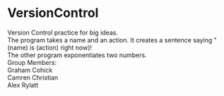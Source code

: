 # VersionControl
Version Control practice for big ideas.  
The program takes a name and an action. It creates a sentence saying "(name) is (action) right now)!  
The other program exponentiates two numbers.  
Group Members:  
Graham Cohick  
Camren Christian  
Alex Rylatt  